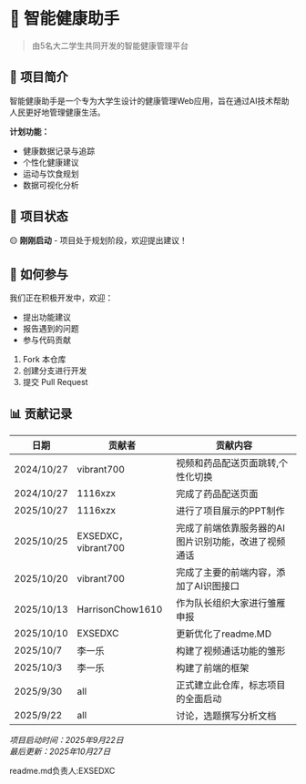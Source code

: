 # 💊 智能健康助手

> 由5名大二学生共同开发的智能健康管理平台

## 📖 项目简介

智能健康助手是一个专为大学生设计的健康管理Web应用，旨在通过AI技术帮助人民更好地管理健康生活。

**计划功能：**
- 健康数据记录与追踪
- 个性化健康建议
- 运动与饮食规划
- 数据可视化分析

## 🚀 项目状态

🟡 **刚刚启动** - 项目处于规划阶段，欢迎提出建议！

## 🤝 如何参与

我们正在积极开发中，欢迎：
- 提出功能建议
- 报告遇到的问题
- 参与代码贡献

1. Fork 本仓库
2. 创建分支进行开发
3. 提交 Pull Request



## 📊 贡献记录

| 日期       | 贡献者 | 贡献内容 |
|------------|--------|----------|
|2024/10/27|vibrant700|视频和药品配送页面跳转,个性化切换|
|2024/10/27|1116xzx|完成了药品配送页面|
|2025/10/27|1116xzx|进行了项目展示的PPT制作|
|2025/10/25|EXSEDXC，vibrant700|完成了前端依靠服务器的AI图片识别功能，改进了视频通话|
|2025/10/20|vibrant700|完成了主要的前端内容，添加了AI识图接口|
|2025/10/13|HarrisonChow1610|作为队长组织大家进行雏雁申报|
|2025/10/10 | EXSEDXC   |更新优化了readme.MD |
|2025/10/7|李一乐|构建了视频通话功能的雏形|
|2025/10/3|李一乐|构建了前端的框架|
|2025/9/30|all|正式建立此仓库，标志项目的全面启动|
|2025/9/22|all|讨论，选题撰写分析文档|




*项目启动时间：2025年9月22日*  
*最后更新：2025年10月27日*

readme.md负责人:EXSEDXC